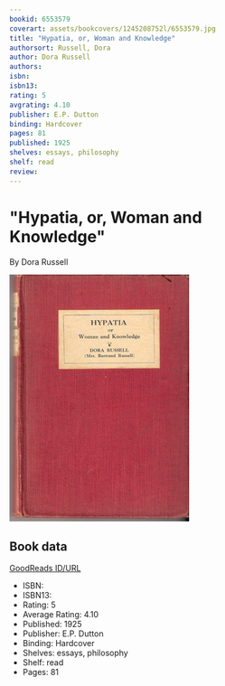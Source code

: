 ```yaml
---
bookid: 6553579
coverart: assets/bookcovers/1245208752l/6553579.jpg
title: "Hypatia, or, Woman and Knowledge"
authorsort: Russell, Dora
author: Dora Russell
authors: 
isbn: 
isbn13: 
rating: 5
avgrating: 4.10
publisher: E.P. Dutton
binding: Hardcover
pages: 81
published: 1925
shelves: essays, philosophy
shelf: read
review: 
---
```


# "Hypatia, or, Woman and Knowledge"

By Dora Russell

![](../../assets/bookcovers/1245208752l/6553579.jpg)

## Book data

[GoodReads ID/URL](https://www.goodreads.com/book/show/6553579)

- ISBN: 
- ISBN13: 
- Rating: 5
- Average Rating: 4.10
- Published: 1925
- Publisher: E.P. Dutton
- Binding: Hardcover
- Shelves: essays, philosophy
- Shelf: read
- Pages: 81

